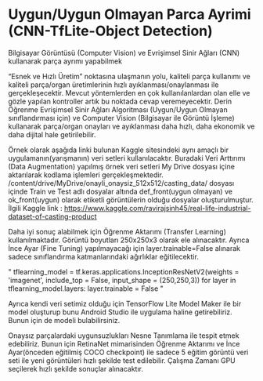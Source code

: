 # Uygun/Uygun Olmayan Parca Ayrimi (CNN-TfLite-Object Detection)

Bilgisayar Görüntüsü (Computer Vision) ve Evrişimsel Sinir Ağları (CNN) kullanarak parça ayrımı yapabilmek

“Esnek ve Hızlı Üretim” noktasına ulaşmanın yolu, kaliteli parça kullanımı ve kaliteli parça/organ üretimlerinin hızlı ayıklanması/onaylanması ile gerçekleşecektir. Mevcut yöntemlerden en çok kullanılanlardan olan elle ve gözle yapılan kontroller artık bu noktada cevap veremeyecektir.
Derin Öğrenme Evrişimsel Sinir Ağları Algoritması (Uygun/Uygun Olmayan sınıflandırması için) ve Computer Vision (Bilgisayar ile Görüntü İşleme) kullanarak parça/organ onayları ve ayıklanması daha hızlı, daha ekonomik ve daha dijital hale getirilebilir.

Örnek olarak aşağıda linki bulunan Kaggle sitesindeki aynı amaçlı bir uygulamanın(yarışmanın) veri setleri kullanılacaktır. Buradaki Veri Arttırımı (Data Augmentation) yapılmış örnek veri setleri My Drive dosyası içine aktarılarak kodlama işlemleri gerçekleşmektedir.
/content/drive/MyDrive/onayli_onaysiz_512x512/casting_data/ dosyası içinde Train ve Test adlı dosyalar altında def_front(uygun olmayan) ve ok_front(uygun) olarak etiketli görüntülerin olduğu dosyalar oluşturulmuştur.
İlgili Kaggle link : https://www.kaggle.com/ravirajsinh45/real-life-industrial-dataset-of-casting-product


Daha iyi sonuç alabilmek için Öğrenme Aktarımı (Transfer Learning) kullanılmaktadır. Görüntü boyutları 250x250x3 olarak ele alınacaktır. Ayrıca İnce Ayar (Fine Tuning) yapılmayacağı için layer.trainable=False alınarak sadece sınıflandırma katmanlarındaki ağırlıklar eğitilecektir.
 
 " tflearning_model = tf.keras.applications.InceptionResNetV2(weights = 'imagenet', include_top = False, input_shape = (250,250,3))
   for layer in tflearning_model.layers:
    layer.trainable = False "

Ayrıca kendi veri setimiz olduğu için TensorFlow Lite Model Maker ile bir model oluşturup bunu Android Studio ile uygulama haline getirebiliriz. Bunun için de modeli bulabilirsiniz.


Onaysız parçalardaki uygunsuzlukları Nesne Tanımlama ile tespit etmek edebiliriz.
Bunun için RetinaNet mimarisinden Öğrenme Aktarımı ve İnce Ayar(önceden eğitilmiş COCO checkpoint) 
ile sadece 5 eğitim görüntü veri seti ile yeni görüntüleri hızlı şekilde test edilebilir. Çalışma Zamanı GPU seçilerek hızlı şekilde sonuçlar alınacaktır.
